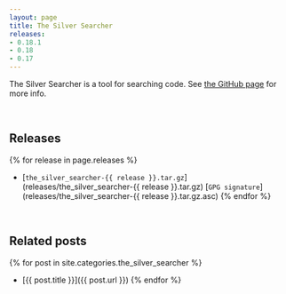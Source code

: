 ```yaml
---
layout: page
title: The Silver Searcher
releases:
- 0.18.1
- 0.18
- 0.17
---
```


The Silver Searcher is a tool for searching code. See [the GitHub page](https://github.com/ggreer/the_silver_searcher) for more info.

<br />


## Releases
{% for release in page.releases %}
* [`the_silver_searcher-{{ release }}.tar.gz`](releases/the_silver_searcher-{{ release }}.tar.gz) <span class="gpg_sig">[`GPG signature`](releases/the_silver_searcher-{{ release }}.tar.gz.asc)</span>
{% endfor %}


<br />

## Related posts
{% for post in site.categories.the_silver_searcher %}
* [{{ post.title }}]({{ post.url }})
{% endfor %}
